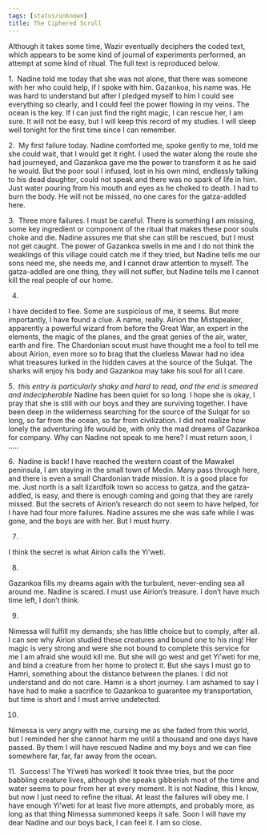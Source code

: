 ```yaml
---
tags: [status/unknown]
title: The Ciphered Scroll
---
```



Although it takes some time, Wazir eventually deciphers the coded text, which appears to be some kind of journal of experiments performed, an attempt at some kind of ritual. The full text is reproduced below. 

1. 
Nadine told me today that she was not alone, that there was someone with her who could help, if I spoke with him. Gazankoa, his name was. He was hard to understand but after I pledged myself to him I could see everything so clearly, and I could feel the power flowing in my veins. The ocean is the key. If I can just find the right magic, I can rescue her, I am sure. It will not be easy, but I will keep this record of my studies. I will sleep well tonight for the first time since I can remember.  

2. 
My first failure today. Nadine comforted me, spoke gently to me, told me she could wait, that I would get it right. I used the water along the route she had journeyed, and Gazankoa gave me the power to transform it as he said he would. But the poor soul I infused, lost in his own mind, endlessly talking to his dead daughter, could not speak and there was no spark of life in him. Just water pouring from his mouth and eyes as he choked to death. I had to burn the body. He will not be missed, no one cares for the gatza-addled here.

3. 
Three more failures. I must be careful. There is something I am missing, some key ingredient or component of the ritual that makes these poor souls choke and die. Nadine assures me that she can still be rescued, but I must not get caught. The power of Gazankoa swells in me and I do not think the weaklings of this village could catch me if they tried, but Nadine tells me our sons need me, she needs me, and I cannot draw attention to myself. The gatza-addled are one thing, they will not suffer, but Nadine tells me I cannot kill the real people of our home.

4.
I have decided to flee. Some are suspicious of me, it seems. But more importantly, I have found a clue. A name, really. Airion the Mistspeaker, apparently a powerful wizard from before the Great War, an expert in the elements, the magic of the planes, and the great genies of the air, water, earth and fire. The Chardonian scout must have thought me a fool to tell me about Airion, even more so to brag that the clueless Mawar had no idea what treasures lurked in the hidden caves at the source of the Sulqat. The sharks will enjoy his body and Gazankoa may take his soul for all I care. 

5. 
*this entry is particularly shaky and hard to read, and the end is smeared and indecipherable*
Nadine has been quiet for so long. I hope she is okay, I pray that she is still with our boys and they are surviving together. I have been deep in the wilderness searching for the source of the Sulqat for so long, so far from the ocean, so far from civilization. I did not realize how lonely the adventuring life would be, with only the mad dreams of Gazankoa for company. Why can Nadine not speak to me here? I must return soon, I …..

6. 
Nadine is back! I have reached the western coast of the Mawakel peninsula, I am staying in the small town of Medin. Many pass through here, and there is even a small Chardonian trade mission. It is a good place for me. Just north is a salt lizardfolk town so access to gatza, and the gatza-addled, is easy, and there is enough coming and going that they are rarely missed. But the secrets of Airion’s research do not seem to have helped, for I have had four more failures. Nadine assures me she was safe while I was gone, and the boys are with her. But I must hurry. 

7.
I think the secret is what Airion calls the Yi’weti.

8.
Gazankoa fills my dreams again with the turbulent, never-ending sea all around me. Nadine is scared. I must use Airion’s treasure. I don’t have much time left, I don’t think.

9.
Nimessa will fulfill my demands; she has little choice but to comply, after all. I can see why Airion studied these creatures and bound one to his ring! Her magic is very strong and were she not bound to complete this service for me I am afraid she would kill me. But she will go west and get Yi’weti for me, and bind a creature from her home to protect it. But she says I must go to Hamri, something about the distance between the planes. I did not understand and do not care. Hamri is a short journey. I am ashamed to say I have had to make a sacrifice to Gazankoa to guarantee my transportation, but time is short and I must arrive undetected.

10.
Nimessa is very angry with me, cursing me as she faded from this world, but I reminded her she cannot harm me until a thousand and one days have passed. By them I will have rescued Nadine and my boys and we can flee somewhere far, far, far away from the ocean.

11. 
Success! The Yi’weti has worked! It took three tries, but the poor babbling creature lives, although she speaks gibberish most of the time and water seems to pour from her at every moment. It is not Nadine, this I know, but now I just need to refine the ritual. At least the failures will obey me. I have enough Yi’weti for at least five more attempts, and probably more, as long as that thing Nimessa summoned keeps it safe. Soon I will have my dear Nadine and our boys back, I can feel it. I am so close.